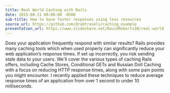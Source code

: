 ```yaml
---
title: Real World Caching with Rails
date: 2015-08-11 00:00:00 -0500
sub-title: How to have faster responses using less resources
source_url: https://github.com/drobtravels/caching_example
presentation_url: https://www.slideshare.net/DavidRoberts38/real-world-caching-with-ruby-on-rails
---
```

Does your application frequently respond with similar results? Rails provides many caching tools which when used properly can significantly reduce your web application’s response times.  If set up incorrectly, you risk sending stale data to your users. We'll cover the various types of caching Rails offers, including Cache Stores, Conditional GETs and Russian Doll Caching with a focus on reducing HTTP response times, along with some pain points you might encounter.  I recently applied these techniques to reduce average response times of an application from over 1 second to under 10 milliseconds.
